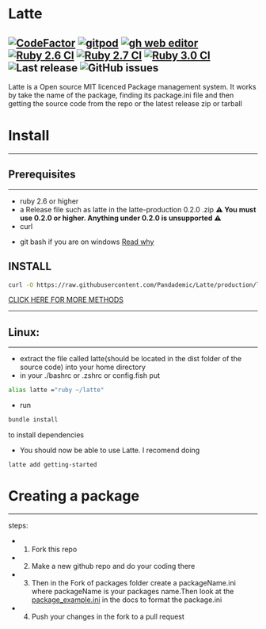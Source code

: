 # Latte 

[![CodeFactor](https://www.codefactor.io/repository/github/pandademic/latte/badge)](https://www.codefactor.io/repository/github/pandademic/latte)
<a href="https://gitpod.io/#github.com/Pandademic/Latte">![gitpod](https://img.shields.io/static/v1?label=Gitpod&message=Open%20in%20Gitpod&color=orange&logo=Gitpod)</a>
<a href="https://github.dev/Pandademic/Latte">![gh web editor](https://img.shields.io/badge/github%20web%20editor-ready-green?logo=github)</a>
[![Ruby 2.6 CI](https://github.com/Pandademic/Latte/actions/workflows/2.6ci.yml/badge.svg)](https://github.com/Pandademic/Latte/actions/workflows/2.6ci.yml)
[![Ruby 2.7 CI](https://github.com/Pandademic/Latte/actions/workflows/2.7.yml/badge.svg)](https://github.com/Pandademic/Latte/actions/workflows/2.7.yml)
[![Ruby 3.0 CI](https://github.com/Pandademic/Latte/actions/workflows/3.0ci.yml/badge.svg)](https://github.com/Pandademic/Latte/actions/workflows/3.0ci.yml)
![Last release](https://img.shields.io/badge/Last%20release%3A-0.3.0-orange)
![GitHub issues](https://img.shields.io/github/issues/Pandademic/latte?style=plastic)
---

Latte is a Open source MIT licenced Package management system. It works by take the name of the package, finding its package.ini file and then getting the source code from the repo or the latest release zip or tarball  

# Install
- - -
 ## Prerequisites
 ____
 - ruby 2.6 or higher
 - a Release file such as latte in the latte-production 0.2.0 .zip  **⚠️ You must use 0.2.0 or higher. Anything under 0.2.0 is unsupported ⚠️**
 - curl
 <!--- git for version 0.2.1-dev or higher -->
 - git bash if you are on windows <a href="https://github.com/Pandademic/Latte/tree/master/docs/gbash.md">Read why</a>
 ## INSTALL 
 ``` sh
curl -O https://raw.githubusercontent.com/Pandademic/Latte/production/latte
 ```

<a href="https://github.com/Pandademic/Latte/wiki/Installation">CLICK HERE FOR MORE METHODS</a>
 ___
 ## Linux:
 ____
 - extract the file called latte(should be located in the dist folder of the source code) into your home directory
 - in your ./bashrc or .zshrc or config.fish put 
  ``` sh
 alias latte ="ruby ~/latte" 
 ``` 
 - run 
 ``` sh
 bundle install
 ```
 to install dependencies
 - You should now be able to use Latte. I recomend doing
```
latte add getting-started
```

# Creating a package
__________
steps:
- 1. Fork this repo
- 2. Make a new github repo and do your coding there
- 3. Then in the Fork of packages folder create a packageName.ini where packageName is your packages name.Then look at the <a href="https://github.com/Pandademic/Latte/blob/master/docs/package_example.ini">package_example.ini</a> in the docs to format the package.ini
- 4. Push your changes in the fork to a pull request
